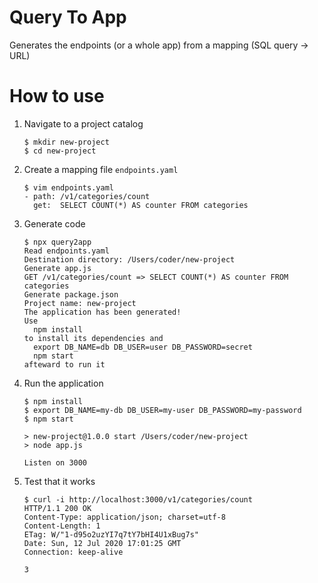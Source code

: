# Query To App
Generates the endpoints (or a whole app) from a mapping (SQL query -> URL)

# How to use

1. Navigate to a project catalog
   ```console
   $ mkdir new-project
   $ cd new-project
   ```
1. Create a mapping file `endpoints.yaml`
   ```console
   $ vim endpoints.yaml
   - path: /v1/categories/count
     get:  SELECT COUNT(*) AS counter FROM categories
   ```
1. Generate code
   ```console
   $ npx query2app
   Read endpoints.yaml
   Destination directory: /Users/coder/new-project
   Generate app.js
   GET /v1/categories/count => SELECT COUNT(*) AS counter FROM categories
   Generate package.json
   Project name: new-project
   The application has been generated!
   Use
     npm install
   to install its dependencies and
     export DB_NAME=db DB_USER=user DB_PASSWORD=secret
     npm start
   afteward to run it
   ```
1. Run the application
   ```console
   $ npm install
   $ export DB_NAME=my-db DB_USER=my-user DB_PASSWORD=my-password
   $ npm start
   
   > new-project@1.0.0 start /Users/coder/new-project
   > node app.js
   
   Listen on 3000
   ```
1. Test that it works
   ```console
   $ curl -i http://localhost:3000/v1/categories/count
   HTTP/1.1 200 OK
   Content-Type: application/json; charset=utf-8
   Content-Length: 1
   ETag: W/"1-d95o2uzYI7q7tY7bHI4U1xBug7s"
   Date: Sun, 12 Jul 2020 17:01:25 GMT
   Connection: keep-alive

   3
   ```
